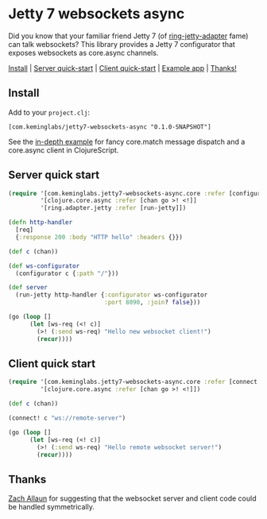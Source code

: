 # Jetty 7 websockets async

Did you know that your familiar friend Jetty 7 (of [ring-jetty-adapter](https://github.com/ring-clojure/ring/tree/master/ring-jetty-adapter) fame) can talk websockets?
This library provides a Jetty 7 configurator that exposes websockets as core.async channels.

[Install](#install) | [Server quick-start](#server-quick-start) | [Client quick-start](#client-quick-start) | [Example app](/example) | [Thanks!](#thanks)

## Install

Add to your `project.clj`:

    [com.keminglabs/jetty7-websockets-async "0.1.0-SNAPSHOT"]

See the [in-depth example](example/) for fancy core.match message dispatch and a core.async client in ClojureScript.


## Server quick start

```clojure
(require '[com.keminglabs.jetty7-websockets-async.core :refer [configurator]]
         '[clojure.core.async :refer [chan go >! <!]]
         '[ring.adapter.jetty :refer [run-jetty]])

(defn http-handler
  [req]
  {:response 200 :body "HTTP hello" :headers {}})

(def c (chan))

(def ws-configurator
  (configurator c {:path "/"}))

(def server
  (run-jetty http-handler {:configurator ws-configurator
                           :port 8090, :join? false}))

(go (loop []
      (let [ws-req (<! c)]
        (>! (:send ws-req) "Hello new websocket client!")
        (recur))))
```

## Client quick start

```clojure
(require '[com.keminglabs.jetty7-websockets-async.core :refer [connect!]]
         '[clojure.core.async :refer [chan go >! <!]])

(def c (chan))

(connect! c "ws://remote-server")

(go (loop []
      (let [ws-req (<! c)]
        (>! (:send ws-req) "Hello remote websocket server!")
        (recur))))
```

## Thanks

[Zach Allaun](https://github.com/zachallaun) for suggesting that the websocket server and client code could be handled symmetrically.
